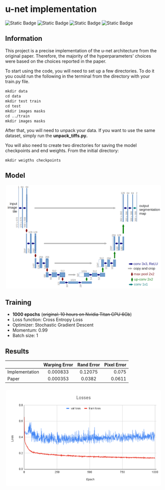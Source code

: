 # u-net implementation

![Static Badge](https://img.shields.io/badge/python-gray?style=flat-square&logo=python&logoColor=white)
![Static Badge](https://img.shields.io/badge/PyTorch-gray?style=flat-square&logo=pytorch&logoColor=white)
![Static Badge](https://img.shields.io/badge/OpenCV-gray?style=flat-square&logo=opencv&logoColor=white)
![Static Badge](https://img.shields.io/badge/albumentations-gray?style=flat-square&logo=A&logoColor=white)

## Information

This project is a precise implementation of the u-net architecture from the original paper.
Therefore, the majority of the hyperparameters' choices were based on the choices reported in the paper.

To start using the code, you will need to set up a few directories.
To do it you could run the following in the terminal from the directory with your train.py file.
```
mkdir data
cd data
mkdir test train
cd test
mkdir images masks
cd ../train
mkdir images masks
```
After that, you will need to unpack your data. If you want to use the same dataset, simply run the __unpack_tiffs.py.__

You will also need to create two directories for saving the model checkpoints and end weights.
From the initial directory:
```
mkdir weigths checkpoints
```
## Model

<p align="center">
  <img style="border-radius: 1%" src="assets/u-net-architecture.png" width="500" alt="accessibility text">
</p>

## Training

* __1000 epochs__ (~~original: 10 hours on Nvidia Titan GPU 6Gb~~)
* Loss function: Cross Entropy Loss
* Optimizer: Stochastic Gradient Descent
* Momentum: 0.99
* Batch size: 1

## Results


|               | Warping Error | Rand Error | Pixel Error |
| :---          |    :----:     |      :---: |---:         |
| Implementation| 0.000833      | 0.12075    | 0.075       |
| Paper         | 0.000353      | 0.0382     |  0.0611     |

### 
<p align="center">
  <img style="border-radius: 1%" src="assets/Losses.png" width="500" alt="accessibility text">
</p>
